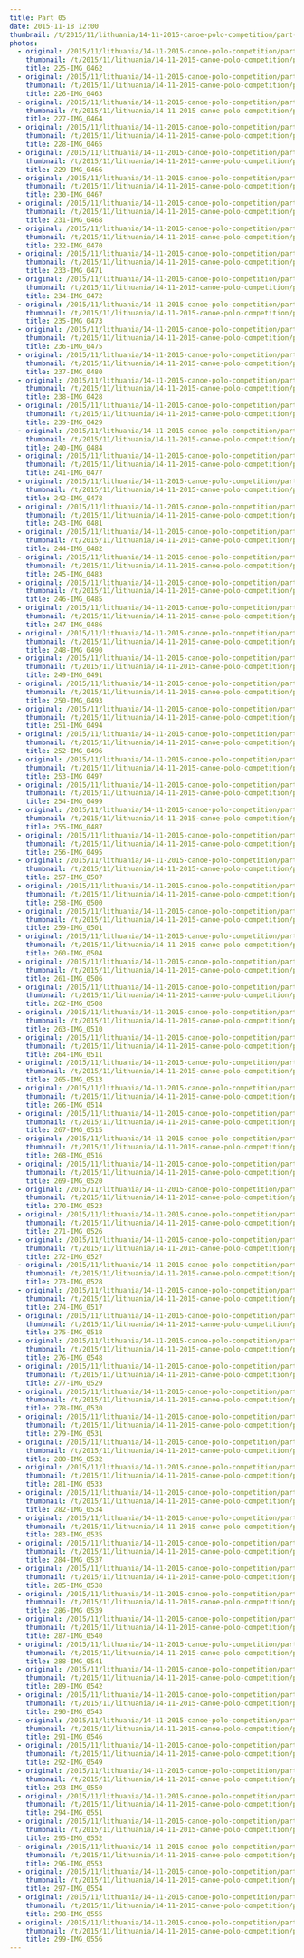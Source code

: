 ```yaml
---
title: Part 05
date: 2015-11-18 12:00
thumbnail: /t/2015/11/lithuania/14-11-2015-canoe-polo-competition/part-05/225-img_0462.jpg
photos:
  - original: /2015/11/lithuania/14-11-2015-canoe-polo-competition/part-05/225-img_0462.jpg
    thumbnail: /t/2015/11/lithuania/14-11-2015-canoe-polo-competition/part-05/225-img_0462.jpg
    title: 225-IMG_0462
  - original: /2015/11/lithuania/14-11-2015-canoe-polo-competition/part-05/226-img_0463.jpg
    thumbnail: /t/2015/11/lithuania/14-11-2015-canoe-polo-competition/part-05/226-img_0463.jpg
    title: 226-IMG_0463
  - original: /2015/11/lithuania/14-11-2015-canoe-polo-competition/part-05/227-img_0464.jpg
    thumbnail: /t/2015/11/lithuania/14-11-2015-canoe-polo-competition/part-05/227-img_0464.jpg
    title: 227-IMG_0464
  - original: /2015/11/lithuania/14-11-2015-canoe-polo-competition/part-05/228-img_0465.jpg
    thumbnail: /t/2015/11/lithuania/14-11-2015-canoe-polo-competition/part-05/228-img_0465.jpg
    title: 228-IMG_0465
  - original: /2015/11/lithuania/14-11-2015-canoe-polo-competition/part-05/229-img_0466.jpg
    thumbnail: /t/2015/11/lithuania/14-11-2015-canoe-polo-competition/part-05/229-img_0466.jpg
    title: 229-IMG_0466
  - original: /2015/11/lithuania/14-11-2015-canoe-polo-competition/part-05/230-img_0467.jpg
    thumbnail: /t/2015/11/lithuania/14-11-2015-canoe-polo-competition/part-05/230-img_0467.jpg
    title: 230-IMG_0467
  - original: /2015/11/lithuania/14-11-2015-canoe-polo-competition/part-05/231-img_0468.jpg
    thumbnail: /t/2015/11/lithuania/14-11-2015-canoe-polo-competition/part-05/231-img_0468.jpg
    title: 231-IMG_0468
  - original: /2015/11/lithuania/14-11-2015-canoe-polo-competition/part-05/232-img_0470.jpg
    thumbnail: /t/2015/11/lithuania/14-11-2015-canoe-polo-competition/part-05/232-img_0470.jpg
    title: 232-IMG_0470
  - original: /2015/11/lithuania/14-11-2015-canoe-polo-competition/part-05/233-img_0471.jpg
    thumbnail: /t/2015/11/lithuania/14-11-2015-canoe-polo-competition/part-05/233-img_0471.jpg
    title: 233-IMG_0471
  - original: /2015/11/lithuania/14-11-2015-canoe-polo-competition/part-05/234-img_0472.jpg
    thumbnail: /t/2015/11/lithuania/14-11-2015-canoe-polo-competition/part-05/234-img_0472.jpg
    title: 234-IMG_0472
  - original: /2015/11/lithuania/14-11-2015-canoe-polo-competition/part-05/235-img_0473.jpg
    thumbnail: /t/2015/11/lithuania/14-11-2015-canoe-polo-competition/part-05/235-img_0473.jpg
    title: 235-IMG_0473
  - original: /2015/11/lithuania/14-11-2015-canoe-polo-competition/part-05/236-img_0475.jpg
    thumbnail: /t/2015/11/lithuania/14-11-2015-canoe-polo-competition/part-05/236-img_0475.jpg
    title: 236-IMG_0475
  - original: /2015/11/lithuania/14-11-2015-canoe-polo-competition/part-05/237-img_0480.jpg
    thumbnail: /t/2015/11/lithuania/14-11-2015-canoe-polo-competition/part-05/237-img_0480.jpg
    title: 237-IMG_0480
  - original: /2015/11/lithuania/14-11-2015-canoe-polo-competition/part-05/238-img_0428.jpg
    thumbnail: /t/2015/11/lithuania/14-11-2015-canoe-polo-competition/part-05/238-img_0428.jpg
    title: 238-IMG_0428
  - original: /2015/11/lithuania/14-11-2015-canoe-polo-competition/part-05/239-img_0429.jpg
    thumbnail: /t/2015/11/lithuania/14-11-2015-canoe-polo-competition/part-05/239-img_0429.jpg
    title: 239-IMG_0429
  - original: /2015/11/lithuania/14-11-2015-canoe-polo-competition/part-05/240-img_0484.jpg
    thumbnail: /t/2015/11/lithuania/14-11-2015-canoe-polo-competition/part-05/240-img_0484.jpg
    title: 240-IMG_0484
  - original: /2015/11/lithuania/14-11-2015-canoe-polo-competition/part-05/241-img_0477.jpg
    thumbnail: /t/2015/11/lithuania/14-11-2015-canoe-polo-competition/part-05/241-img_0477.jpg
    title: 241-IMG_0477
  - original: /2015/11/lithuania/14-11-2015-canoe-polo-competition/part-05/242-img_0478.jpg
    thumbnail: /t/2015/11/lithuania/14-11-2015-canoe-polo-competition/part-05/242-img_0478.jpg
    title: 242-IMG_0478
  - original: /2015/11/lithuania/14-11-2015-canoe-polo-competition/part-05/243-img_0481.jpg
    thumbnail: /t/2015/11/lithuania/14-11-2015-canoe-polo-competition/part-05/243-img_0481.jpg
    title: 243-IMG_0481
  - original: /2015/11/lithuania/14-11-2015-canoe-polo-competition/part-05/244-img_0482.jpg
    thumbnail: /t/2015/11/lithuania/14-11-2015-canoe-polo-competition/part-05/244-img_0482.jpg
    title: 244-IMG_0482
  - original: /2015/11/lithuania/14-11-2015-canoe-polo-competition/part-05/245-img_0483.jpg
    thumbnail: /t/2015/11/lithuania/14-11-2015-canoe-polo-competition/part-05/245-img_0483.jpg
    title: 245-IMG_0483
  - original: /2015/11/lithuania/14-11-2015-canoe-polo-competition/part-05/246-img_0485.jpg
    thumbnail: /t/2015/11/lithuania/14-11-2015-canoe-polo-competition/part-05/246-img_0485.jpg
    title: 246-IMG_0485
  - original: /2015/11/lithuania/14-11-2015-canoe-polo-competition/part-05/247-img_0486.jpg
    thumbnail: /t/2015/11/lithuania/14-11-2015-canoe-polo-competition/part-05/247-img_0486.jpg
    title: 247-IMG_0486
  - original: /2015/11/lithuania/14-11-2015-canoe-polo-competition/part-05/248-img_0490.jpg
    thumbnail: /t/2015/11/lithuania/14-11-2015-canoe-polo-competition/part-05/248-img_0490.jpg
    title: 248-IMG_0490
  - original: /2015/11/lithuania/14-11-2015-canoe-polo-competition/part-05/249-img_0491.jpg
    thumbnail: /t/2015/11/lithuania/14-11-2015-canoe-polo-competition/part-05/249-img_0491.jpg
    title: 249-IMG_0491
  - original: /2015/11/lithuania/14-11-2015-canoe-polo-competition/part-05/250-img_0493.jpg
    thumbnail: /t/2015/11/lithuania/14-11-2015-canoe-polo-competition/part-05/250-img_0493.jpg
    title: 250-IMG_0493
  - original: /2015/11/lithuania/14-11-2015-canoe-polo-competition/part-05/251-img_0494.jpg
    thumbnail: /t/2015/11/lithuania/14-11-2015-canoe-polo-competition/part-05/251-img_0494.jpg
    title: 251-IMG_0494
  - original: /2015/11/lithuania/14-11-2015-canoe-polo-competition/part-05/252-img_0496.jpg
    thumbnail: /t/2015/11/lithuania/14-11-2015-canoe-polo-competition/part-05/252-img_0496.jpg
    title: 252-IMG_0496
  - original: /2015/11/lithuania/14-11-2015-canoe-polo-competition/part-05/253-img_0497.jpg
    thumbnail: /t/2015/11/lithuania/14-11-2015-canoe-polo-competition/part-05/253-img_0497.jpg
    title: 253-IMG_0497
  - original: /2015/11/lithuania/14-11-2015-canoe-polo-competition/part-05/254-img_0499.jpg
    thumbnail: /t/2015/11/lithuania/14-11-2015-canoe-polo-competition/part-05/254-img_0499.jpg
    title: 254-IMG_0499
  - original: /2015/11/lithuania/14-11-2015-canoe-polo-competition/part-05/255-img_0487.jpg
    thumbnail: /t/2015/11/lithuania/14-11-2015-canoe-polo-competition/part-05/255-img_0487.jpg
    title: 255-IMG_0487
  - original: /2015/11/lithuania/14-11-2015-canoe-polo-competition/part-05/256-img_0495.jpg
    thumbnail: /t/2015/11/lithuania/14-11-2015-canoe-polo-competition/part-05/256-img_0495.jpg
    title: 256-IMG_0495
  - original: /2015/11/lithuania/14-11-2015-canoe-polo-competition/part-05/257-img_0507.jpg
    thumbnail: /t/2015/11/lithuania/14-11-2015-canoe-polo-competition/part-05/257-img_0507.jpg
    title: 257-IMG_0507
  - original: /2015/11/lithuania/14-11-2015-canoe-polo-competition/part-05/258-img_0500.jpg
    thumbnail: /t/2015/11/lithuania/14-11-2015-canoe-polo-competition/part-05/258-img_0500.jpg
    title: 258-IMG_0500
  - original: /2015/11/lithuania/14-11-2015-canoe-polo-competition/part-05/259-img_0501.jpg
    thumbnail: /t/2015/11/lithuania/14-11-2015-canoe-polo-competition/part-05/259-img_0501.jpg
    title: 259-IMG_0501
  - original: /2015/11/lithuania/14-11-2015-canoe-polo-competition/part-05/260-img_0504.jpg
    thumbnail: /t/2015/11/lithuania/14-11-2015-canoe-polo-competition/part-05/260-img_0504.jpg
    title: 260-IMG_0504
  - original: /2015/11/lithuania/14-11-2015-canoe-polo-competition/part-05/261-img_0506.jpg
    thumbnail: /t/2015/11/lithuania/14-11-2015-canoe-polo-competition/part-05/261-img_0506.jpg
    title: 261-IMG_0506
  - original: /2015/11/lithuania/14-11-2015-canoe-polo-competition/part-05/262-img_0508.jpg
    thumbnail: /t/2015/11/lithuania/14-11-2015-canoe-polo-competition/part-05/262-img_0508.jpg
    title: 262-IMG_0508
  - original: /2015/11/lithuania/14-11-2015-canoe-polo-competition/part-05/263-img_0510.jpg
    thumbnail: /t/2015/11/lithuania/14-11-2015-canoe-polo-competition/part-05/263-img_0510.jpg
    title: 263-IMG_0510
  - original: /2015/11/lithuania/14-11-2015-canoe-polo-competition/part-05/264-img_0511.jpg
    thumbnail: /t/2015/11/lithuania/14-11-2015-canoe-polo-competition/part-05/264-img_0511.jpg
    title: 264-IMG_0511
  - original: /2015/11/lithuania/14-11-2015-canoe-polo-competition/part-05/265-img_0513.jpg
    thumbnail: /t/2015/11/lithuania/14-11-2015-canoe-polo-competition/part-05/265-img_0513.jpg
    title: 265-IMG_0513
  - original: /2015/11/lithuania/14-11-2015-canoe-polo-competition/part-05/266-img_0514.jpg
    thumbnail: /t/2015/11/lithuania/14-11-2015-canoe-polo-competition/part-05/266-img_0514.jpg
    title: 266-IMG_0514
  - original: /2015/11/lithuania/14-11-2015-canoe-polo-competition/part-05/267-img_0515.jpg
    thumbnail: /t/2015/11/lithuania/14-11-2015-canoe-polo-competition/part-05/267-img_0515.jpg
    title: 267-IMG_0515
  - original: /2015/11/lithuania/14-11-2015-canoe-polo-competition/part-05/268-img_0516.jpg
    thumbnail: /t/2015/11/lithuania/14-11-2015-canoe-polo-competition/part-05/268-img_0516.jpg
    title: 268-IMG_0516
  - original: /2015/11/lithuania/14-11-2015-canoe-polo-competition/part-05/269-img_0520.jpg
    thumbnail: /t/2015/11/lithuania/14-11-2015-canoe-polo-competition/part-05/269-img_0520.jpg
    title: 269-IMG_0520
  - original: /2015/11/lithuania/14-11-2015-canoe-polo-competition/part-05/270-img_0523.jpg
    thumbnail: /t/2015/11/lithuania/14-11-2015-canoe-polo-competition/part-05/270-img_0523.jpg
    title: 270-IMG_0523
  - original: /2015/11/lithuania/14-11-2015-canoe-polo-competition/part-05/271-img_0526.jpg
    thumbnail: /t/2015/11/lithuania/14-11-2015-canoe-polo-competition/part-05/271-img_0526.jpg
    title: 271-IMG_0526
  - original: /2015/11/lithuania/14-11-2015-canoe-polo-competition/part-05/272-img_0527.jpg
    thumbnail: /t/2015/11/lithuania/14-11-2015-canoe-polo-competition/part-05/272-img_0527.jpg
    title: 272-IMG_0527
  - original: /2015/11/lithuania/14-11-2015-canoe-polo-competition/part-05/273-img_0528.jpg
    thumbnail: /t/2015/11/lithuania/14-11-2015-canoe-polo-competition/part-05/273-img_0528.jpg
    title: 273-IMG_0528
  - original: /2015/11/lithuania/14-11-2015-canoe-polo-competition/part-05/274-img_0517.jpg
    thumbnail: /t/2015/11/lithuania/14-11-2015-canoe-polo-competition/part-05/274-img_0517.jpg
    title: 274-IMG_0517
  - original: /2015/11/lithuania/14-11-2015-canoe-polo-competition/part-05/275-img_0518.jpg
    thumbnail: /t/2015/11/lithuania/14-11-2015-canoe-polo-competition/part-05/275-img_0518.jpg
    title: 275-IMG_0518
  - original: /2015/11/lithuania/14-11-2015-canoe-polo-competition/part-05/276-img_0548.jpg
    thumbnail: /t/2015/11/lithuania/14-11-2015-canoe-polo-competition/part-05/276-img_0548.jpg
    title: 276-IMG_0548
  - original: /2015/11/lithuania/14-11-2015-canoe-polo-competition/part-05/277-img_0529.jpg
    thumbnail: /t/2015/11/lithuania/14-11-2015-canoe-polo-competition/part-05/277-img_0529.jpg
    title: 277-IMG_0529
  - original: /2015/11/lithuania/14-11-2015-canoe-polo-competition/part-05/278-img_0530.jpg
    thumbnail: /t/2015/11/lithuania/14-11-2015-canoe-polo-competition/part-05/278-img_0530.jpg
    title: 278-IMG_0530
  - original: /2015/11/lithuania/14-11-2015-canoe-polo-competition/part-05/279-img_0531.jpg
    thumbnail: /t/2015/11/lithuania/14-11-2015-canoe-polo-competition/part-05/279-img_0531.jpg
    title: 279-IMG_0531
  - original: /2015/11/lithuania/14-11-2015-canoe-polo-competition/part-05/280-img_0532.jpg
    thumbnail: /t/2015/11/lithuania/14-11-2015-canoe-polo-competition/part-05/280-img_0532.jpg
    title: 280-IMG_0532
  - original: /2015/11/lithuania/14-11-2015-canoe-polo-competition/part-05/281-img_0533.jpg
    thumbnail: /t/2015/11/lithuania/14-11-2015-canoe-polo-competition/part-05/281-img_0533.jpg
    title: 281-IMG_0533
  - original: /2015/11/lithuania/14-11-2015-canoe-polo-competition/part-05/282-img_0534.jpg
    thumbnail: /t/2015/11/lithuania/14-11-2015-canoe-polo-competition/part-05/282-img_0534.jpg
    title: 282-IMG_0534
  - original: /2015/11/lithuania/14-11-2015-canoe-polo-competition/part-05/283-img_0535.jpg
    thumbnail: /t/2015/11/lithuania/14-11-2015-canoe-polo-competition/part-05/283-img_0535.jpg
    title: 283-IMG_0535
  - original: /2015/11/lithuania/14-11-2015-canoe-polo-competition/part-05/284-img_0537.jpg
    thumbnail: /t/2015/11/lithuania/14-11-2015-canoe-polo-competition/part-05/284-img_0537.jpg
    title: 284-IMG_0537
  - original: /2015/11/lithuania/14-11-2015-canoe-polo-competition/part-05/285-img_0538.jpg
    thumbnail: /t/2015/11/lithuania/14-11-2015-canoe-polo-competition/part-05/285-img_0538.jpg
    title: 285-IMG_0538
  - original: /2015/11/lithuania/14-11-2015-canoe-polo-competition/part-05/286-img_0539.jpg
    thumbnail: /t/2015/11/lithuania/14-11-2015-canoe-polo-competition/part-05/286-img_0539.jpg
    title: 286-IMG_0539
  - original: /2015/11/lithuania/14-11-2015-canoe-polo-competition/part-05/287-img_0540.jpg
    thumbnail: /t/2015/11/lithuania/14-11-2015-canoe-polo-competition/part-05/287-img_0540.jpg
    title: 287-IMG_0540
  - original: /2015/11/lithuania/14-11-2015-canoe-polo-competition/part-05/288-img_0541.jpg
    thumbnail: /t/2015/11/lithuania/14-11-2015-canoe-polo-competition/part-05/288-img_0541.jpg
    title: 288-IMG_0541
  - original: /2015/11/lithuania/14-11-2015-canoe-polo-competition/part-05/289-img_0542.jpg
    thumbnail: /t/2015/11/lithuania/14-11-2015-canoe-polo-competition/part-05/289-img_0542.jpg
    title: 289-IMG_0542
  - original: /2015/11/lithuania/14-11-2015-canoe-polo-competition/part-05/290-img_0543.jpg
    thumbnail: /t/2015/11/lithuania/14-11-2015-canoe-polo-competition/part-05/290-img_0543.jpg
    title: 290-IMG_0543
  - original: /2015/11/lithuania/14-11-2015-canoe-polo-competition/part-05/291-img_0546.jpg
    thumbnail: /t/2015/11/lithuania/14-11-2015-canoe-polo-competition/part-05/291-img_0546.jpg
    title: 291-IMG_0546
  - original: /2015/11/lithuania/14-11-2015-canoe-polo-competition/part-05/292-img_0549.jpg
    thumbnail: /t/2015/11/lithuania/14-11-2015-canoe-polo-competition/part-05/292-img_0549.jpg
    title: 292-IMG_0549
  - original: /2015/11/lithuania/14-11-2015-canoe-polo-competition/part-05/293-img_0550.jpg
    thumbnail: /t/2015/11/lithuania/14-11-2015-canoe-polo-competition/part-05/293-img_0550.jpg
    title: 293-IMG_0550
  - original: /2015/11/lithuania/14-11-2015-canoe-polo-competition/part-05/294-img_0551.jpg
    thumbnail: /t/2015/11/lithuania/14-11-2015-canoe-polo-competition/part-05/294-img_0551.jpg
    title: 294-IMG_0551
  - original: /2015/11/lithuania/14-11-2015-canoe-polo-competition/part-05/295-img_0552.jpg
    thumbnail: /t/2015/11/lithuania/14-11-2015-canoe-polo-competition/part-05/295-img_0552.jpg
    title: 295-IMG_0552
  - original: /2015/11/lithuania/14-11-2015-canoe-polo-competition/part-05/296-img_0553.jpg
    thumbnail: /t/2015/11/lithuania/14-11-2015-canoe-polo-competition/part-05/296-img_0553.jpg
    title: 296-IMG_0553
  - original: /2015/11/lithuania/14-11-2015-canoe-polo-competition/part-05/297-img_0554.jpg
    thumbnail: /t/2015/11/lithuania/14-11-2015-canoe-polo-competition/part-05/297-img_0554.jpg
    title: 297-IMG_0554
  - original: /2015/11/lithuania/14-11-2015-canoe-polo-competition/part-05/298-img_0555.jpg
    thumbnail: /t/2015/11/lithuania/14-11-2015-canoe-polo-competition/part-05/298-img_0555.jpg
    title: 298-IMG_0555
  - original: /2015/11/lithuania/14-11-2015-canoe-polo-competition/part-05/299-img_0556.jpg
    thumbnail: /t/2015/11/lithuania/14-11-2015-canoe-polo-competition/part-05/299-img_0556.jpg
    title: 299-IMG_0556
---
```

